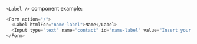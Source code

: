 `<Label />` component example:

```js
<Form action="/">
  <Label htmlFor="name-label">Name</Label>
  <Input type="text" name="contact" id="name-label" value="Insert your name" />
</Form>
```
